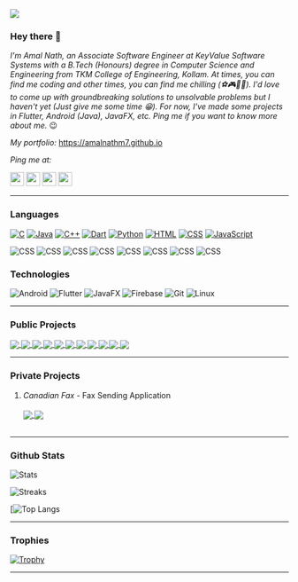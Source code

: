 <img src="https://media.licdn.com/dms/image/D5616AQFV-ZD9nb0T4w/profile-displaybackgroundimage-shrink_350_1400/0/1693846084928?e=1699488000&v=beta&t=PquVAztWy-JrpJi22kn-UTq24bvYBU5fbvlU64qvBow" />

### Hey there 👋

_I'm Amal Nath, an Associate Software Engineer at KeyValue Software Systems with a B.Tech (Honours) degree in Computer Science and Engineering from TKM College of Engineering, Kollam. At times, you can find me coding and other times, you can find me chilling (⚽🎮🏊‍♀️). I'd love to come up with groundbreaking solutions to unsolvable problems but I haven't yet (Just give me some time 😁). For now, I've made some projects in Flutter, Android (Java), JavaFX, etc. Ping me if you want to know more about me._ 😉

_My portfolio:_ https://amalnathm7.github.io

_Ping me at:_

<a href="https://www.linkedin.com/in/amal-nath-m-1ba12a192/"><img src = "https://avatars3.githubusercontent.com/u/357098?s=200&v=4" width=25px height=25px></a>
<a href="https://twitter.com/amalnathm7"><img src = "https://avatars3.githubusercontent.com/u/50278?s=200&v=4" width=25px height=25px></a>
<a href="https://www.instagram.com/_a_m_a_l_n_a_t_h_/"><img src = "https://cdn.icon-icons.com/icons2/1826/PNG/512/4202090instagramlogosocialsocialmedia-115598_115703.png" width=25px height=25px></a>
<a href="https://wa.me/917907587380"><img src = "https://upload.wikimedia.org/wikipedia/commons/6/6b/WhatsApp.svg" width=25px height=25px></a>

___

### Languages

[![C](https://img.shields.io/badge/-C-fff?&logo=C&logoColor=276dc2)](https://github.com/amalnathm7?tab=repositories&q=&type=&language=C)
[![Java](https://img.shields.io/badge/-Java-fff?&logo=Java&logoColor=f89820)](https://github.com/amalnathm7?tab=repositories&q=&type=&language=Java)
[![C++](https://img.shields.io/badge/-C++-fff?&logo=C&logoColor=4169E1)](https://github.com/amalnathm7?tab=repositories&q=&type=&language=C++)
[![Dart](https://img.shields.io/badge/-Dart-fff?&logo=Dart&logoColor=4597ce)](https://github.com/amalnathm7?tab=repositories&q=&type=&language=Dart)
[![Python](https://img.shields.io/badge/-Python-fff?&logo=python&logoColor=306998)](https://github.com/amalnathm7?tab=repositories&q=&type=&language=Python)
[![HTML](https://img.shields.io/badge/-HTML-fff?&logo=html5&logoColor=e34c26)](https://github.com/amalnathm7?tab=repositories&q=&type=&language=HTML)
[![CSS](https://img.shields.io/badge/-CSS-fff?&logo=css3&logoColor=264de4)](https://github.com/amalnathm7?tab=repositories&q=&type=&language=CSS)
[![JavaScript](https://img.shields.io/badge/-JavaScript-fff?&logo=javascript&logoColor=f0db4f)](https://github.com/amalnathm7?tab=repositories&q=&type=&language=JavaScript)

![CSS](https://img.shields.io/badge/C-EXPERT-orange)
![CSS](https://img.shields.io/badge/JAVA-EXPERT-orange)
![CSS](https://img.shields.io/badge/DART-EXPERT-orange)
![CSS](https://img.shields.io/badge/C++-INTERMEDIATE-blue)
![CSS](https://img.shields.io/badge/PYTHON-INTERMEDIATE-blue)
![CSS](https://img.shields.io/badge/HTML-BEGINNER-green)
![CSS](https://img.shields.io/badge/CSS-BEGINNER-green)
![CSS](https://img.shields.io/badge/JAVASCRIPT-BEGINNER-green)

### Technologies

![Android](https://img.shields.io/badge/-Android-fff?&logo=Android&logoColor=000)
![Flutter](https://img.shields.io/badge/-Flutter-fff?&logo=flutter&logoColor=000)
![JavaFX](https://img.shields.io/badge/-JavaFX-fff?&logo=Java&logoColor=000)
![Firebase](https://img.shields.io/badge/-Firebase-fff?&logo=Firebase&logoColor=000)
![Git](https://img.shields.io/badge/-Git-fff?&logo=git&logoColor=000)
![Linux](https://img.shields.io/badge/-Linux-fff?&logo=Linux&logoColor=000)

___

### Public Projects

<a href="https://github.com/amalnathm7/hestia22">
  <img align="center" src="https://github-readme-stats.vercel.app/api/pin/?username=amalnathm7&&theme=radical&repo=hestia22" />
</a>
<a href="https://github.com/amalnathm7/illusion">
  <img align="center" src="https://github-readme-stats.vercel.app/api/pin/?username=amalnathm7&&theme=radical&repo=illusion" />
</a>
<a href="https://github.com/amalnathm7/votr">
  <img align="center" src="https://github-readme-stats.vercel.app/api/pin/?username=amalnathm7&&theme=radical&repo=votr" />
</a>
<a href="https://github.com/amalnathm7/quark">
  <img align="center" src="https://github-readme-stats.vercel.app/api/pin/?username=amalnathm7&&theme=radical&repo=quark" />
</a>
<a href="https://github.com/amalnathm7/do-it">
  <img align="center" src="https://github-readme-stats.vercel.app/api/pin/?username=amalnathm7&&theme=radical&repo=do-it" />
</a>
<a href="https://github.com/amalnathm7/google-meet-clone">
  <img align="center" src="https://github-readme-stats.vercel.app/api/pin/?username=amalnathm7&&theme=radical&repo=google-meet-clone" />
</a>
<a href="https://github.com/amalnathm7/memoir">
  <img align="center" src="https://github-readme-stats.vercel.app/api/pin/?username=amalnathm7&&theme=radical&repo=memoir" />
</a>
<a href="https://github.com/amalnathm7/bingo">
  <img align="center" src="https://github-readme-stats.vercel.app/api/pin/?username=amalnathm7&&theme=radical&repo=bingo" />
</a>
<a href="https://github.com/amalnathm7/bmi_calculator">
  <img align="center" src="https://github-readme-stats.vercel.app/api/pin/?username=amalnathm7&&theme=radical&repo=bmi_calculator" />
</a>
<a href="https://github.com/amalnathm7/calculator">
  <img align="center" src="https://github-readme-stats.vercel.app/api/pin/?username=amalnathm7&&theme=radical&repo=calculator" />
</a>
<a href="https://github.com/amalnathm7/amalnathm7.github.io">
  <img align="center" src="https://github-readme-stats.vercel.app/api/pin/?username=amalnathm7&&theme=radical&repo=amalnathm7.github.io" />
</a>

___

### Private Projects

1. _Canadian Fax_ - Fax Sending Application <br> <br> <a href="https://play.google.com/store/apps/details?id=com.canadian.fax"> <img align="center" src="https://img.shields.io/badge/Google_Play-414141?style=for-the-badge&logo=google-play&logoColor=white" /> </a> <a href="https://apps.apple.com/us/app/canadianfax/id1620488890"> <img align="center" src="https://img.shields.io/badge/App_Store-0D96F6?style=for-the-badge&logo=app-store&logoColor=white" /> </a> <br> <br>

___

### Github Stats

![Stats](https://github-readme-stats.vercel.app/api?username=amalnathm7&show_icons=true&theme=radical)

![Streaks](https://github-readme-streak-stats.herokuapp.com/?user=amalnathm7&theme=radical)

[![Top Langs](https://github-readme-stats.vercel.app/api/top-langs/?username=amalnathm7&layout=compact&theme=radical&cache_seconds=86400)

___

### Trophies

[![Trophy](https://github-profile-trophy.vercel.app/?username=amalnathm7&theme=radical)](https://github.com/ryo-ma/github-profile-trophy)

___
